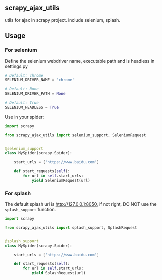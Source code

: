 scrapy_ajax_utils
-----------------


utils for ajax in scrapy project. include selenium, splash.


## Usage
### For selenium
Define the selenium webdriver name, executable path and is headless in settings.py
```python
# Default: chrome
SELENIUM_DRIVER_NAME = 'chrome'

# Default: None
SELENIUM_DRIVER_PATH = None

# Default: True
SELENIUM_HEADLESS = True
```
Use in your spider:
```python
import scrapy

from scrapy_ajax_utils import selenium_support, SeleniumRequest


@selenium_support
class MySpider(scrapy.Spider):

    start_urls = ['https://www.baidu.com']

    def start_requests(self):
        for url in self.start_urls:
            yield SeleniumRequest(url)
```

### For splash
The default splash url is http://127.0.0.1:8050, if not right, DO NOT use the `splash_support` function.
```python
import scrapy

from scrapy_ajax_utils import splash_support, SplashRequest


@splash_support
class MySpider(scrapy.Spider):

    start_urls = ['https://www.baidu.com']

    def start_requests(self):
        for url in self.start_urls:
            yield SplashRequest(url)
```